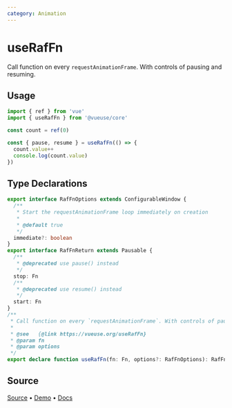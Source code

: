 ```yaml
---
category: Animation
---
```


# useRafFn

Call function on every `requestAnimationFrame`. With controls of pausing and resuming.

## Usage

```js
import { ref } from 'vue'
import { useRafFn } from '@vueuse/core'

const count = ref(0)

const { pause, resume } = useRafFn(() => {
  count.value++
  console.log(count.value)
})
```


<!--FOOTER_STARTS-->
## Type Declarations

```typescript
export interface RafFnOptions extends ConfigurableWindow {
  /**
   * Start the requestAnimationFrame loop immediately on creation
   *
   * @default true
   */
  immediate?: boolean
}
export interface RafFnReturn extends Pausable {
  /**
   * @deprecated use pause() instead
   */
  stop: Fn
  /**
   * @deprecated use resume() instead
   */
  start: Fn
}
/**
 * Call function on every `requestAnimationFrame`. With controls of pausing and resuming.
 *
 * @see   {@link https://vueuse.org/useRafFn}
 * @param fn
 * @param options
 */
export declare function useRafFn(fn: Fn, options?: RafFnOptions): RafFnReturn
```

## Source

[Source](https://github.com/vueuse/vueuse/blob/main/packages/core/useRafFn/index.ts) • [Demo](https://github.com/vueuse/vueuse/blob/main/packages/core/useRafFn/demo.vue) • [Docs](https://github.com/vueuse/vueuse/blob/main/packages/core/useRafFn/index.md)


<!--FOOTER_ENDS-->
